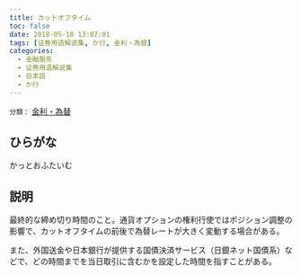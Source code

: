 ```yaml
---
title: カットオフタイム
toc: false
date: 2018-05-18 13:07:01
tags: [证券用语解说集, か行, 金利・為替]
categories:
  - 金融服务
  - 证券用语解说集
  - 日本語
  - か行
---
```


`分類：` [金利・為替](/tags/金利・為替/)

## ひらがな

かっとおふたいむ

## 説明

最終的な締め切り時間のこと。通貨オプションの権利行使ではポジション調整の影響で、カットオフタイムの前後で為替レートが大きく変動する場合がある。

また、外国送金や日本銀行が提供する国債決済サービス（日銀ネット国債系）などで、どの時間までを当日取引に含むかを設定した時間を指すことがある。

